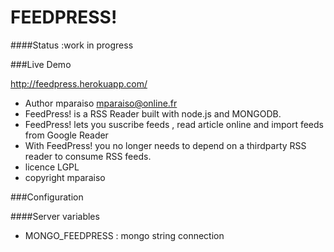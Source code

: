 FEEDPRESS!
===========

####Status :work in progress

###Live Demo

http://feedpress.herokuapp.com/

- Author mparaiso <mparaiso@online.fr>
- FeedPress! is a RSS Reader built with node.js and MONGODB.
- FeedPress! lets you suscribe feeds , read article online and import feeds from Google Reader
- With FeedPress! you no longer needs to depend on a thirdparty RSS reader to consume RSS feeds.
- licence LGPL
- copyright mparaiso

###Configuration

####Server variables

- MONGO_FEEDPRESS : mongo string connection